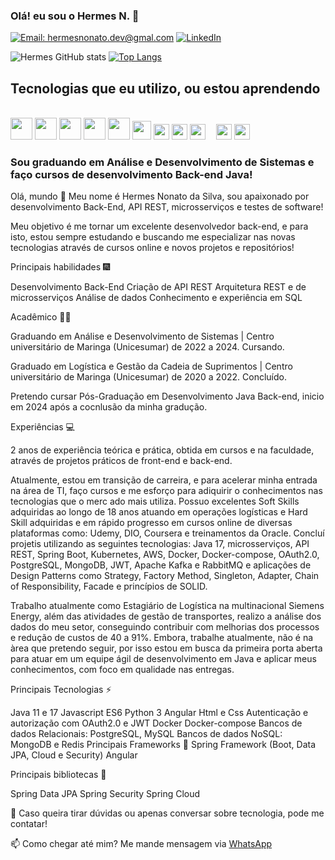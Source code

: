### Olá! eu sou o Hermes N. 👋

[![Email: hermesnonato.dev@gmal.com](https://img.shields.io/badge/Gmail-D14836?style=for-the-badge&logo=gmail&logoColor=white)](hermesnonato.dev@hotmail.com)
[![LinkedIn](https://img.shields.io/badge/LinkedIn-0077B5?style=for-the-badge&logo=linkedin&logoColor=white)](https://www.linkedin.com/in/hermes-nonato)

![Hermes GitHub stats](https://github-readme-stats.vercel.app/api?username=HermesNonato7&show_icons=true&theme=white)
[![Top Langs](https://github-readme-stats.vercel.app/api/top-langs/?username=HermesNonato7&layout=compact)](https://github.com/HermesNonato7/github-readme-stats)

## Tecnologias que eu utilizo, ou estou aprendendo

<div style="display: inline_block"><br/>
    <span><img height="35px" src="https://cdn.svgporn.com/logos/java.svg"></span>
    <span><img height="35px" src="https://cdn.svgporn.com/logos/javascript.svg"></span>
    <span><img height="35px" src="https://cdn.svgporn.com/logos/spring.svg"></span>
    <span><img height="35px" src="https://cdn.svgporn.com/logos/python.svg"></span>
    <span><img height="35px" src="https://cdn.svgporn.com/logos/postgresql.svg"></span>
    <span><img height="30px" src="https://cdn.svgporn.com/logos/mongodb.svg"></span>
    <span><img height="25px" src="https://cdn.svgporn.com/logos/redis.svg"></span>
    <span><img height="25px" src="https://cdn.svgporn.com/logos/docker.svg"></span>
    <span><img height="25px" src="https://cdn.svgporn.com/logos/git.svg"></span>
    <span><img height="10px" src="https://cdn.svgporn.com/logos/oracle.svg"></span>
    <span><img height="25px" src="https://cdn.svgporn.com/logos/rabbitmq.svg"></span>
    <span><img height="25px" src="https://cdn.svgporn.com/logos/oauth.svg"></span>
</div>

### Sou graduando em Análise e Desenvolvimento de Sistemas e faço cursos de desenvolvimento Back-end Java!

Olá, mundo 👋
Meu nome é Hermes Nonato da Silva, sou apaixonado por desenvolvimento Back-End, API REST, microsserviços e testes de software!

Meu objetivo é me tornar um excelente desenvolvedor back-end, e para isto, estou sempre estudando e buscando me especializar nas novas tecnologias através de cursos online e novos projetos e repositórios!

Principais habilidades 🎆

Desenvolvimento Back-End
Criação de API REST
Arquitetura REST e de microsserviços
Análise de dados
Conhecimento e experiência em SQL

Acadêmico 👨‍💻

Graduando em Análise e Desenvolvimento de Sistemas | Centro universitário de Maringa (Unicesumar) de 2022 a 2024. Cursando.

Graduado em Logística e Gestão da Cadeia de Suprimentos | Centro universitário de Maringa (Unicesumar) de 2020 a 2022. Concluído.

Pretendo cursar Pós-Graduação em Desenvolvimento Java Back-end, inicio em 2024 após a cocnlusão da minha gradução.

Experiências 💻

2 anos de experiência teórica e prática, obtida em cursos e na faculdade, através de projetos práticos de front-end e back-end.

Atualmente, estou em transição de carreira, e para acelerar minha entrada na área de TI, faço cursos e me esforço para adiquirir o conhecimentos nas tecnologias que o merc ado mais utiliza.
Possuo excelentes Soft Skills adquiridas ao longo de 18 anos atuando em operações logísticas e Hard Skill adquiridas e em rápido progresso em cursos online de diversas plataformas como: Udemy, DIO, Coursera e treinamentos da Oracle. 
Concluí projetis utilizando as seguintes tecnologias: Java 17, microsserviços, API REST, Spring Boot, Kubernetes, AWS, Docker, Docker-compose, OAuth2.0, PostgreSQL, MongoDB, JWT, Apache Kafka e RabbitMQ e aplicações de Design Patterns como Strategy, Factory Method, Singleton, Adapter, Chain of Responsibility, Facade e princípios de SOLID.

Trabalho atualmente como Estagiário de Logística na multinacional Siemens Energy, além das atividades de gestão de transportes, realizo a análise dos dados do meu setor, conseguindo contribuir com melhorias dos processos e redução de custos de 40 a 91%.
Embora, trabalhe atualmente, não é na àrea que pretendo seguir, por isso estou em busca da primeira porta aberta para atuar em um equipe ágil de desenvolvimento em Java e aplicar meus conhecimentos, com foco em qualidade nas entregas.

Principais Tecnologias ⚡

Java 11 e 17
Javascript ES6
Python 3
Angular
Html e Css
Autenticação e autorização com OAuth2.0 e JWT
Docker
Docker-compose
Bancos de dados Relacionais: PostgreSQL, MySQL
Bancos de dados NoSQL: MongoDB e Redis
Principais Frameworks 🔨
Spring Framework (Boot, Data JPA, Cloud e Security)
Angular

Principais bibliotecas 📕

Spring Data JPA
Spring Security
Spring Cloud

💬 Caso queira tirar dúvidas ou apenas conversar sobre tecnologia, pode me contatar!

📫 Como chegar até mim? Me mande mensagem via [WhatsApp](https://wa.me/+5511945881417)
